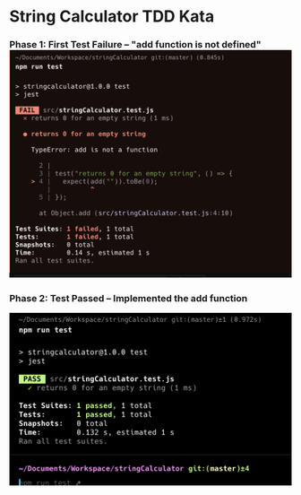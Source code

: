 # String Calculator TDD Kata

### Phase 1: First Test Failure – "add function is not defined"![alt text](image.png)


### Phase 2: Test Passed – Implemented the add function
![alt text](image-1.png)